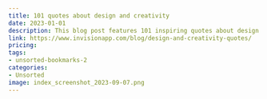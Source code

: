 ```yaml
---
title: 101 quotes about design and creativity
date: 2023-01-01
description: This blog post features 101 inspiring quotes about design and creativity from industry leaders and experts, providing motivation and insights for designers.
link: https://www.invisionapp.com/blog/design-and-creativity-quotes/
pricing: 
tags: 
- unsorted-bookmarks-2 
categories: 
- Unsorted 
image: index_screenshot_2023-09-07.png
---
```

